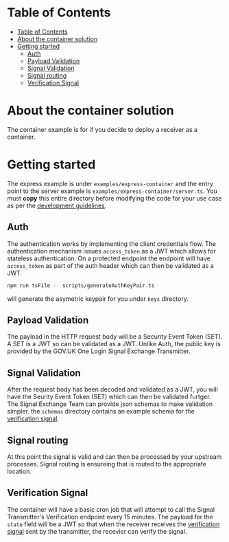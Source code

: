 # Table of Contents

- [Table of Contents](#table-of-contents)
- [About the container solution](#about-the-container-solution)
- [Getting started](#getting-started)
  - [Auth](#auth)
  - [Payload Validation](#payload-validation)
  - [Signal Validation](#signal-validation)
  - [Signal routing](#signal-routing)
  - [Verification Signal](#verification-signal)

# About the container solution

The container example is for if you decide to deploy a receiver as a container.

# Getting started

The express example is under `examples/express-container` and the entry point to the server example is `examples/express-container/server.ts`. You must **copy** this entire directory before modifying the code for your use case as per the [development guidelines](README.md#development-guidelines).

## Auth

The authentication works by implementing the client credentials flow. The authentication mechanism issues `access_token` as a JWT which allows for stateless authentication. On a protected endpoint the endpoint will have `access_token` as part of the auth header which can then be validated as a JWT.

```bash
npm run tsFile -- scripts/generateAuthKeyPair.ts
```

will generate the asymetric keypair for you under `keys` directory.

## Payload Validation

The payload in the HTTP request body will be a Security Event Token (SET). A SET is a JWT so can be validated as a JWT. Unlike Auth, the public key is provided by the GOV.UK One Login Signal Exchange Transmitter.

## Signal Validation

After the request body has been decoded and validated as a JWT, you will have the Seurity Event Token (SET) which can then be validated furtger. The Signal Exchange Team can provide json schemas to make validation simpler. the `schemas` directory contains an example schema for the [verification signal](https://openid.net/specs/openid-sharedsignals-framework-1_0.html#name-verification).

## Signal routing

At this point the signal is valid and can then be processed by your upstream processes. Signal routing is ensureing that is routed to the appropriate location.

## Verification Signal

The container will have a basic cron job that will attempt to call the Signal Transmitter's Verification endpoint every 15 minutes. The payload for the `state` field will be a JWT so that when the receiver receives the [verification signal](https://openid.net/specs/openid-sharedsignals-framework-1_0.html#name-verification) sent by the transmitter, the recevier can verify the signal.
